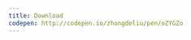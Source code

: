 ```yaml
---
title: Download                          
codepen: http://codepen.io/zhongdeliu/pen/oZYGZo 
---
```


